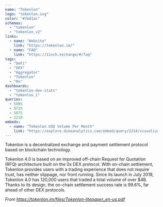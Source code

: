 ```yaml
---
name: "Tokenlon"
logo: "tokenlon.svg"
color: "#7e81ac"
schemas:
  - "tokenlon"
  - "tokenlon_v2"
links:
  - name: "Website"
    link: "https://tokenlon.im/"
  - name: "FAQ"
    link: "https://1inch.exchange/#/faq"
tags:
  - "DeFi"
  - "DEX"
  - "Aggregator"
  - "Tokenlon"
  - "0x"
dashboards:
  - "tokenlon-dex-stats"
  - "tokenlon_1"
queries:
  - 5885
  - 9725
  - 5875
  - 2210
embeds:
  - name: "Tokenlon USD Volume Per Month"
    link: "https://explore.duneanalytics.com/embed/query/2214/visualization/4075?api_key=D8MK8HstMF3MsVksW83C1eGBrnGk8POh8EfFkUbv"
---
```


Tokenlon is a decentralized exchange and payment settlement protocol based on blockchain technology.

Tokenlon 4.0 is based on an improved off-chain Request for Quotation (RFQ) architecture built on the 0x DEX protocol. With on-chain settlement, Tokenlon provides users with a trading experience that does not require trust, has neither slippage, nor front running. Since its launch in July 2019, Tokenlon 4.0 has 120,000 users that traded a total volume of over $4B. Thanks to its design, the on-chain settlement success rate is 99.6%, far ahead of other DEX protocols.

*From https://tokenlon.im/files/Tokenlon-litepaper_en-us.pdf*
